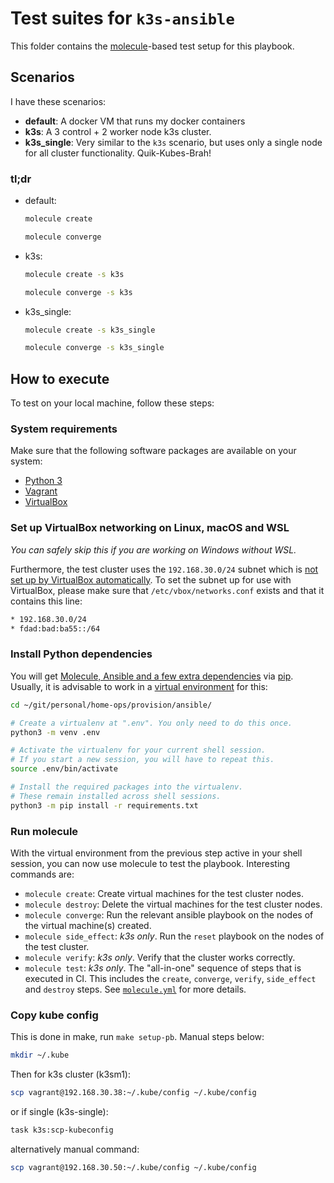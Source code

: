 # Test suites for `k3s-ansible`

This folder contains the [molecule](https://molecule.rtfd.io/)-based test setup for this playbook.

## Scenarios

I have these scenarios:

- **default**:
  A docker VM that runs my docker containers
- **k3s**:
  A 3 control + 2 worker node k3s cluster.
- **k3s_single**:
  Very similar to the `k3s` scenario, but uses only a single node for all cluster functionality. Quik-Kubes-Brah!

### tl;dr

- default:

  ```bash
  molecule create
  ```

  ```bash
  molecule converge
  ```

- k3s:

  ```bash
  molecule create -s k3s
  ```

  ```bash
  molecule converge -s k3s
  ```

- k3s_single:

  ```bash
  molecule create -s k3s_single
  ```

  ```bash
  molecule converge -s k3s_single
  ```

## How to execute

To test on your local machine, follow these steps:

### System requirements

Make sure that the following software packages are available on your system:

- [Python 3](https://www.python.org/downloads)
- [Vagrant](https://www.vagrantup.com/downloads)
- [VirtualBox](https://www.virtualbox.org/wiki/Downloads)

### Set up VirtualBox networking on Linux, macOS and WSL

*You can safely skip this if you are working on Windows without WSL.*

Furthermore, the test cluster uses the `192.168.30.0/24` subnet which is [not set up by VirtualBox automatically](https://www.virtualbox.org/manual/ch06.html#network_hostonly).
To set the subnet up for use with VirtualBox, please make sure that `/etc/vbox/networks.conf` exists and that it contains this line:

```bash
* 192.168.30.0/24
* fdad:bad:ba55::/64
```

### Install Python dependencies

You will get [Molecule, Ansible and a few extra dependencies](../requirements.txt) via [pip](https://pip.pypa.io/).
Usually, it is advisable to work in a [virtual environment](https://docs.python.org/3/tutorial/venv.html) for this:

```bash
cd ~/git/personal/home-ops/provision/ansible/

# Create a virtualenv at ".env". You only need to do this once.
python3 -m venv .env

# Activate the virtualenv for your current shell session.
# If you start a new session, you will have to repeat this.
source .env/bin/activate

# Install the required packages into the virtualenv.
# These remain installed across shell sessions.
python3 -m pip install -r requirements.txt
```

### Run molecule

With the virtual environment from the previous step active in your shell session, you can now use molecule to test the playbook.
Interesting commands are:

- `molecule create`: Create virtual machines for the test cluster nodes.
- `molecule destroy`: Delete the virtual machines for the test cluster nodes.
- `molecule converge`: Run the relevant ansible playbook on the nodes of the virtual machine(s) created.
- `molecule side_effect`: *k3s only*. Run the `reset` playbook on the nodes of the test cluster.
- `molecule verify`: *k3s only*. Verify that the cluster works correctly.
- `molecule test`: *k3s only*. The "all-in-one" sequence of steps that is executed in CI.
  This includes the `create`, `converge`, `verify`, `side_effect` and `destroy` steps.
  See [`molecule.yml`](default/molecule.yml) for more details.

### Copy kube config

This is done in make, run `make setup-pb`. Manual steps below:

```bash
mkdir ~/.kube
```

Then for k3s cluster (k3sm1):

```bash
scp vagrant@192.168.30.38:~/.kube/config ~/.kube/config
```

or if single (k3s-single):

```bash
task k3s:scp-kubeconfig
```

alternatively manual command:

```bash
scp vagrant@192.168.30.50:~/.kube/config ~/.kube/config
```
